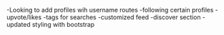 -Looking to add profiles wih username routes
-following certain profiles
-upvote/likes
-tags for searches
-customized feed
-discover section
-updated styling with bootstrap